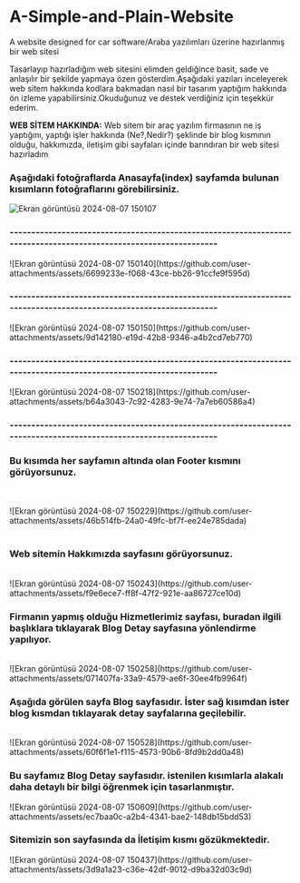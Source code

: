 # A-Simple-and-Plain-Website
A website designed for car software/Araba yazılımları üzerine hazırlanmış bir web sitesi
<p>
Tasarlayıp hazırladığım web sitesini elimden geldiğince basit, sade ve anlaşılır bir şekilde yapmaya özen gösterdim.Aşağıdaki yazıları inceleyerek web sitem hakkında kodlara bakmadan nasıl bir tasarım yaptığım hakkında ön izleme yapabilirsiniz.Okuduğunuz ve destek verdiğiniz için teşekkür ederim.
</p>


<p><b>WEB SİTEM HAKKINDA:</b>
Web sitem bir araç yazılım firmasının ne iş yaptığını, yaptığı işler hakkında (Ne?,Nedir?) şeklinde bir blog kısmının olduğu, hakkımızda, iletişim gibi sayfaları içinde barındıran bir web sitesi hazırladım
</p>

<h3>Aşağıdaki fotoğraflarda <b>Anasayfa(index)</b> sayfamda bulunan kısımların fotoğraflarını görebilirsiniz.</h3>

![Ekran görüntüsü 2024-08-07 150107](https://github.com/user-attachments/assets/fff8ce59-08c5-426b-95f6-edb26fccf35d)
<h3>-----------------------------------------------------------------------------------------------------------------</h3>
  ![Ekran görüntüsü 2024-08-07 150140](https://github.com/user-attachments/assets/6699233e-f068-43ce-bb26-91ccfe9f595d)
<h3>-----------------------------------------------------------------------------------------------------------------</h3>
![Ekran görüntüsü 2024-08-07 150150](https://github.com/user-attachments/assets/9d142180-e19d-42b8-9346-a4b2cd7eb770)
<h3>-----------------------------------------------------------------------------------------------------------------</h3>
![Ekran görüntüsü 2024-08-07 150218](https://github.com/user-attachments/assets/b64a3043-7c92-4283-9e74-7a7eb60586a4)
<h3>-----------------------------------------------------------------------------------------------------------------</h3>


<h3>Bu kısımda her sayfamın altında olan <b>Footer</b> kısmını görüyorsunuz.</h3>
<br><br>
![Ekran görüntüsü 2024-08-07 150229](https://github.com/user-attachments/assets/46b514fb-24a0-49fc-bf7f-ee24e785dada)
<br><br>


<h3>Web sitemin <b>Hakkımızda</b> sayfasını görüyorsunuz.</h3>
<br>
![Ekran görüntüsü 2024-08-07 150243](https://github.com/user-attachments/assets/f9e6ece7-ff8f-47f2-921e-aa86727ce10d)
<br>


<h3>Firmanın yapmış olduğu Hizmetlerimiz sayfası, buradan ilgili başlıklara tıklayarak <b>Blog Detay</b> sayfasına yönlendirme yapılıyor.</h3>
<br>
![Ekran görüntüsü 2024-08-07 150258](https://github.com/user-attachments/assets/071407fa-33a9-4579-ae6f-30ee4fb9964f)
<br>


<h3>Aşağıda görülen sayfa <b>Blog</b> sayfasıdır. İster sağ kısımdan ister blog kısmdan tıklayarak detay sayfalarına geçilebilir.</h3>
<br>
![Ekran görüntüsü 2024-08-07 150528](https://github.com/user-attachments/assets/60f6f1e1-f115-4573-90b6-8fd9b2dd0a48)
<br>


<h3>Bu sayfamız <b>Blog Detay</b> sayfasıdır. istenilen kısımlarla alakalı daha detaylı bir bilgi öğrenmek için tasarlanmıştır.</h3>
![Ekran görüntüsü 2024-08-07 150609](https://github.com/user-attachments/assets/ec7baa0c-a2b4-4341-bae2-148db15bdd53)


<h3>Sitemizin son sayfasında da <b>İletişim</b> kısmı gözükmektedir.</h3>
<div></div>
![Ekran görüntüsü 2024-08-07 150437](https://github.com/user-attachments/assets/3d9a1a23-c36e-42df-9012-d9ba32d03c9d)

